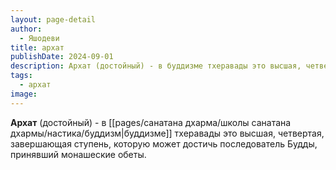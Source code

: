 ```yaml
---
layout: page-detail
author:
  - Яшодеви
title: архат
publishDate: 2024-09-01
description: Архат (достойный) - в буддизме тхеравады это высшая, четвертая, завершающая ступень, которую может достичь последователь Будды, принявший монашеские обеты.
tags:
  - архат
image:
---
```

**Архат** (достойный) - в [[pages/санатана дхарма/школы санатана дхармы/настика/буддизм|буддизме]] тхеравады это высшая, четвертая, завершающая ступень, которую может достичь последователь Будды, принявший монашеские обеты.

